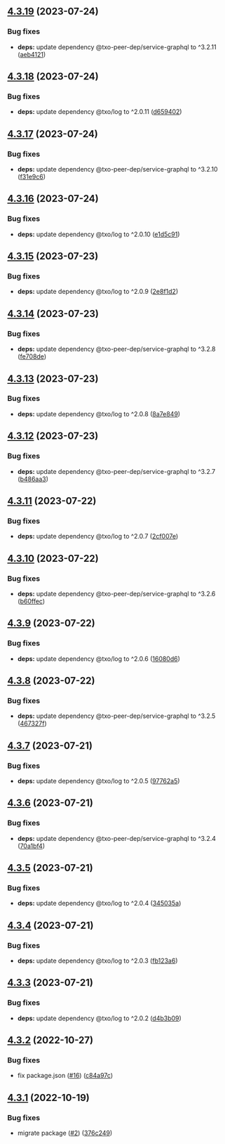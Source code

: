 ## [4.3.19](https://github.com/technology-studio/service-graphql/compare/v4.3.18...v4.3.19) (2023-07-24)


### Bug fixes

* **deps:** update dependency @txo-peer-dep/service-graphql to ^3.2.11 ([aeb4121](https://github.com/technology-studio/service-graphql/commit/aeb4121d30dd4bd6a0e4f1ad6cfe9bd43c1f9abe))

## [4.3.18](https://github.com/technology-studio/service-graphql/compare/v4.3.17...v4.3.18) (2023-07-24)


### Bug fixes

* **deps:** update dependency @txo/log to ^2.0.11 ([d659402](https://github.com/technology-studio/service-graphql/commit/d659402a2f2125e9551b35f7820d65e1d7d0644e))

## [4.3.17](https://github.com/technology-studio/service-graphql/compare/v4.3.16...v4.3.17) (2023-07-24)


### Bug fixes

* **deps:** update dependency @txo-peer-dep/service-graphql to ^3.2.10 ([f31e9c6](https://github.com/technology-studio/service-graphql/commit/f31e9c6ffd7f259e098a30c2324bfcea845aaef6))

## [4.3.16](https://github.com/technology-studio/service-graphql/compare/v4.3.15...v4.3.16) (2023-07-24)


### Bug fixes

* **deps:** update dependency @txo/log to ^2.0.10 ([e1d5c91](https://github.com/technology-studio/service-graphql/commit/e1d5c91f95e286d9a7958d6586561f8d4e052c40))

## [4.3.15](https://github.com/technology-studio/service-graphql/compare/v4.3.14...v4.3.15) (2023-07-23)


### Bug fixes

* **deps:** update dependency @txo/log to ^2.0.9 ([2e8f1d2](https://github.com/technology-studio/service-graphql/commit/2e8f1d222ee0142eb3f9e78d1cca7133b5eb9455))

## [4.3.14](https://github.com/technology-studio/service-graphql/compare/v4.3.13...v4.3.14) (2023-07-23)


### Bug fixes

* **deps:** update dependency @txo-peer-dep/service-graphql to ^3.2.8 ([fe708de](https://github.com/technology-studio/service-graphql/commit/fe708de135007461f3de4dc028abac280788d566))

## [4.3.13](https://github.com/technology-studio/service-graphql/compare/v4.3.12...v4.3.13) (2023-07-23)


### Bug fixes

* **deps:** update dependency @txo/log to ^2.0.8 ([8a7e849](https://github.com/technology-studio/service-graphql/commit/8a7e849fcdbbdd0cd8bfb25bf15e5512e3218169))

## [4.3.12](https://github.com/technology-studio/service-graphql/compare/v4.3.11...v4.3.12) (2023-07-23)


### Bug fixes

* **deps:** update dependency @txo-peer-dep/service-graphql to ^3.2.7 ([b486aa3](https://github.com/technology-studio/service-graphql/commit/b486aa34346e0c2fe82f1d32375e85ba8672a013))

## [4.3.11](https://github.com/technology-studio/service-graphql/compare/v4.3.10...v4.3.11) (2023-07-22)


### Bug fixes

* **deps:** update dependency @txo/log to ^2.0.7 ([2cf007e](https://github.com/technology-studio/service-graphql/commit/2cf007e5e31451032d02630b19cec6e10ceb8451))

## [4.3.10](https://github.com/technology-studio/service-graphql/compare/v4.3.9...v4.3.10) (2023-07-22)


### Bug fixes

* **deps:** update dependency @txo-peer-dep/service-graphql to ^3.2.6 ([b60ffec](https://github.com/technology-studio/service-graphql/commit/b60ffec4cc8a3b7f2cebce4f6c39c4768e4c1baa))

## [4.3.9](https://github.com/technology-studio/service-graphql/compare/v4.3.8...v4.3.9) (2023-07-22)


### Bug fixes

* **deps:** update dependency @txo/log to ^2.0.6 ([16080d6](https://github.com/technology-studio/service-graphql/commit/16080d68921d762ba93e58d35840eba74c2bbc66))

## [4.3.8](https://github.com/technology-studio/service-graphql/compare/v4.3.7...v4.3.8) (2023-07-22)


### Bug fixes

* **deps:** update dependency @txo-peer-dep/service-graphql to ^3.2.5 ([467327f](https://github.com/technology-studio/service-graphql/commit/467327f51d2038d7ca2aab3263892ce9b8b800e7))

## [4.3.7](https://github.com/technology-studio/service-graphql/compare/v4.3.6...v4.3.7) (2023-07-21)


### Bug fixes

* **deps:** update dependency @txo/log to ^2.0.5 ([97762a5](https://github.com/technology-studio/service-graphql/commit/97762a512580bd33239fb02e4e28e475ba81ea4d))

## [4.3.6](https://github.com/technology-studio/service-graphql/compare/v4.3.5...v4.3.6) (2023-07-21)


### Bug fixes

* **deps:** update dependency @txo-peer-dep/service-graphql to ^3.2.4 ([70a1bf4](https://github.com/technology-studio/service-graphql/commit/70a1bf4b43bfe123a717bcdeeb174c25953f0437))

## [4.3.5](https://github.com/technology-studio/service-graphql/compare/v4.3.4...v4.3.5) (2023-07-21)


### Bug fixes

* **deps:** update dependency @txo/log to ^2.0.4 ([345035a](https://github.com/technology-studio/service-graphql/commit/345035aecff5b9bd06dddd1f239680fc0b31c2f4))

## [4.3.4](https://github.com/technology-studio/service-graphql/compare/v4.3.3...v4.3.4) (2023-07-21)


### Bug fixes

* **deps:** update dependency @txo/log to ^2.0.3 ([fb123a6](https://github.com/technology-studio/service-graphql/commit/fb123a680c36b2d1ae58c1ba5e943d980bc7aa41))

## [4.3.3](https://github.com/technology-studio/service-graphql/compare/v4.3.2...v4.3.3) (2023-07-21)


### Bug fixes

* **deps:** update dependency @txo/log to ^2.0.2 ([d4b3b09](https://github.com/technology-studio/service-graphql/commit/d4b3b09fed5e5163df02f11996d6308efc072d81))

## [4.3.2](https://github.com/technology-studio/service-graphql/compare/v4.3.1...v4.3.2) (2022-10-27)


### Bug fixes

* fix package.json ([#16](https://github.com/technology-studio/service-graphql/issues/16)) ([c84a97c](https://github.com/technology-studio/service-graphql/commit/c84a97c30927e58283def2161b8e1ce080a744a8))

## [4.3.1](https://github.com/technology-studio/service-graphql/compare/v4.3.0...v4.3.1) (2022-10-19)


### Bug fixes

* migrate package ([#2](https://github.com/technology-studio/service-graphql/issues/2)) ([376c249](https://github.com/technology-studio/service-graphql/commit/376c2494b667782d116b4e6e67dd65dfefad10fd))
